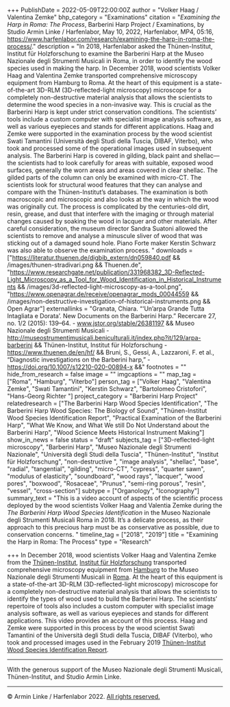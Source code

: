 +++
PublishDate = 2022-05-09T22:00:00Z
author = "Volker Haag / Valentina Zemke"
bhp_category = "Examinations"
citation = "<i>Examining the Harp in Roma: The Process</i>, Barberini Harp Project / Examinations, by Studio Armin Linke / Harfenlabor, May 10, 2022, Harfenlabor, MP4, 05:16, https://www.harfenlabor.com/research/examining-the-harp-in-roma-the-process/."
description = "In 2018, Harfenlabor asked the Thünen-Institut, Institut für Holzforschung to examine the Barberini Harp at the Museo Nazionale degli Strumenti Musicali in Roma, in order to identify the wood species used in making the harp. In December 2018, wood scientists Volker Haag and Valentina Zemke transported comprehensive microscopy equipment from Hamburg to Roma. At the heart of this equipment is a state-of-the-art 3D-RLM (3D-reflected-light microscopy) microscope for a completely non-destructive material analysis that allows the scientists to determine the wood species in a non-invasive way. This is crucial as the Barberini Harp is kept under strict conservation conditions. The scientists’ tools include a custom computer with specialist image analysis software, as well as various eyepieces and stands for different applications. Haag and Zemke were supported in the examination process by the wood scientist Swati Tamantini (Università degli Studi della Tuscia, DIBAF, Viterbo), who took and processed some of the operational images used in subsequent analysis. The Barberini Harp is covered in gilding, black paint and shellac—the scientists had to look carefully for areas with suitable, exposed wood surfaces, generally the worn areas and areas covered in clear shellac. The gilded parts of the column can only be examined with micro-CT. The scientists look for structural wood features that they can analyse and compare with the Thünen-Institut’s databases. The examination is both macroscopic and microscopic and also looks at the way in which the wood was originally cut. The process is complicated by the centuries-old dirt, resin, grease, and dust that interfere with the imaging or through material changes caused by soaking the wood in lacquer and other materials. After careful consideration, the museum director Sandra Suatoni allowed the scientists to remove and analyse a minuscule sliver of wood that was sticking out of a damaged sound hole. Piano Forte maker Kerstin Schwarz was also able to observe the examination process. "
downloads = ["https://literatur.thuenen.de/digbib_extern/dn059840.pdf && /images/thunen-stradivari.png && Thuenen.de", "https://www.researchgate.net/publication/331968382_3D-Reflected-Light_Microscopy_as_a_Tool_for_Wood_Identification_in_Historical_Instruments && /images/3d-reflected-light-microscopy-as-a-tool.png", "https://www.openagrar.de/receive/openagrar_mods_00044559 && /images/non-destructive-investigation-of-historical-instruments.png && Open Agrar"]
externallinks = "Granata, Chiara. “‘Un’arpa Grande Tutta Intagliata e Dorata’. New Documents on the Barberini Harp.” Recercare 27, no. 1/2 (2015): 139–64. - www.jstor.org/stable/26381197 && Museo Nazionale degli Strumenti Musicali - http://museostrumentimusicali.beniculturali.it/index.php?it/129/arpa-barberini && Thünen-Institut, Institut für Holzforschung - https://www.thuenen.de/en/hf/ && Bruni, S., Gessi, A., Lazzaroni, F. et al., “Diagnostic investigations on the Barberini harp,” - https://doi.org/10.1007/s12210-020-00894-x &&"
footnotes = ""
hide_from_research = false
image = ""
imgcaptions = ""
map_tag = ["Roma", "Hamburg", "Viterbo"]
person_tag = ["Volker Haag", "Valentina Zemke", "Swati Tamantini", "Kerstin Schwarz", "Bartolomeo Cristofori", "Hans-Georg Richter "]
project_category = "Barberini Harp Project"
relatedresearch = ["The Barberini Harp Wood Species Identification", "The Barberini Harp Wood Species: The Biology of Sound", "Thünen-Institut Wood Species Identification Report", "Practical Examination of the Barberini Harp", "What We Know, and What We still Do Not Understand about the Barberini Harp", "Wood Science Meets Historical Instrument Making"]
show_in_news = false
status = "draft"
subjects_tag = ["3D-reflected-light microscopy", "Barberini Harp", "Museo Nazionale degli Strumenti Nazionale", "Università degli Studi della Tuscia", "Thünen-Institut", "Institut für Holzforschung", "non-destructive ", "image analysis", "shellac", "base", "radial", "tangential", "gilding", "micro-CT", "cypress", "quarter sawn", "modulus of elasticity", "soundboard", "wood rays", "lacquer", "wood pores", "boxwood", "Rosaceae", "Prunus", "semi-ring porous", "resin", "vessel", "cross-section"]
subtype = ["Organology", "Iconography"]
summary_text = "This is a video account of aspects of the scientific process deployed by the wood scientists Volker Haag and Valentia Zemke during the <i>The Barberini Harp Wood Species Identification</i> in the Museo Nazionale degli Strumenti Musicali Roma in 2018. It’s a delicate process, as their approach to this precious harp must be as conservative as possible, due to conservation concerns. "
timeline_tag = ["2018", "2019"]
title = "Examining the Harp in Roma: The Process"
type = "Research"

+++
In December 2018, wood scientists <span id="person_tag">Volker Haag</span> and <span id="person_tag">Valentina Zemke</span> from the [Thünen-Institut](https://harfenlabor.netlify.app/indextag#Th%C3%BCnen-Institut), [Institut für Holzforschung](https://harfenlabor.netlify.app/indextag#Institut%20f%C3%BCr%20Holzforschung) transported comprehensive microscopy equipment from [Hamburg](https://harfenlabor.netlify.app/map#Hamburg) to the Museo Nazionale degli Strumenti Musicali in [Roma](https://harfenlabor.netlify.app/map#Roma). At the heart of this equipment is a state-of-the-art 3D-RLM (3D-reflected-light microscopy) microscope for a completely non-destructive material analysis that allows the scientists to identify the types of wood used to build the <span id="subjects_tag">Barberini Harp</span>. The scientists’ repertoire of tools also includes a custom computer with specialist image analysis software, as well as various eyepieces and stands for different applications. This video provides an account of this process. Haag and Zemke were supported in this process by the wood scientist <span id="person_tag">Swati Tamantini</span> of the Università degli Studi della Tuscia, DIBAF (Viterbo), who took and processed images used in the February 2019 [Thünen-Institut Wood Species Identification Report](https://www.harfenlabor.com/research/thunen-wood-species-identification-report/).

***

With the generous support of the Museo Nazionale degli Strumenti Musicali, Thünen-Institut, and Studio Armin Linke.

***

© Armin Linke / Harfenlabor 2022. [All rights reserved.](https://harfenlabor.netlify.app/aboutpage/#allrightsreserved)
